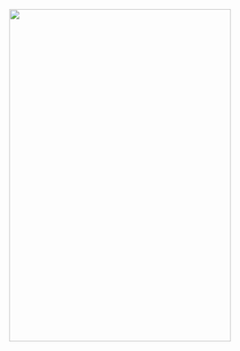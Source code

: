 <img src="https://github.com/user-attachments/assets/a20a719f-d2b4-4400-923b-ba6979895144" width="400" height="600">
